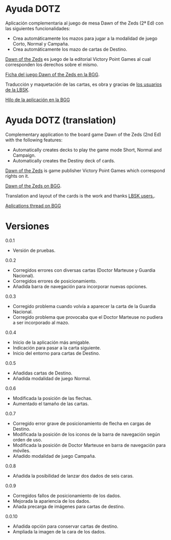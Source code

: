 Ayuda DOTZ
=====

Aplicación complementaria al juego de mesa Dawn of the Zeds (2ª Ed) con las siguientes funcionalidades:

* Crea automáticamente los mazos para jugar a la modalidad de juego Corto, Normal y Campaña.
* Crea automáticamente los mazo de cartas de Destino.

[Dawn of the Zeds](http://www.victorypointgames.com/dawn-of-the-zeds-2nd-edition.html) es juego de la editorial Victory Point Games al cual corresponden los derechos sobre el mismo.

[Ficha del juego Dawn of the Zeds en la BGG](http://boardgamegeek.com/boardgame/144568/dawn-zeds-second-edition).

Traducción y maquetación de las cartas, es obra y gracias de [los usuarios de la LBSK](http://labsk.net/index.php?topic=125777.0).

[Hilo de la aplicación en la BGG](http://boardgamegeek.com/thread/1317288/app-dawn-zeds-hispanic-community)

Ayuda DOTZ (translation)
=====

Complementary application to the board game Dawn of the Zeds (2nd Ed) with the following features:

* Automatically creates decks to play the game mode Short, Normal and Campaign.
* Automatically creates the Destiny deck of cards.

[Dawn of the Zeds](http://www.victorypointgames.com/dawn-of-the-zeds-2nd-edition.html) is game publisher Victory Point Games which correspond rights on it.

[Dawn of the Zeds on BGG](http://boardgamegeek.com/boardgame/144568/dawn-zeds-second-edition).

Translation and layout of the cards is the work and thanks [LBSK users.](http://labsk.net/index.php?topic=125777.0).

[Aplications thread on BGG](http://boardgamegeek.com/thread/1317288/app-dawn-zeds-hispanic-community)

Versiones
====

0.0.1
* Versión de pruebas.

0.0.2
* Corregidos errores con diversas cartas (Doctor Marteuse y Guardia Nacional).
* Corregidos errores de posicionamiento.
* Añadida barra de navegación para incorporar nuevas opciones.

0.0.3
* Corregido problema cuando volvía a aparecer la carta de la Guardia Nacional.
* Corregido problema que provocaba que el Doctor Marteuse no pudiera a ser incorporado al mazo.

0.0.4
* Inicio de la aplicación más amigable.
* Indicación para pasar a la carta siguiente.
* Inicio del entorno para cartas de Destino.

0.0.5
* Añadidas cartas de Destino.
* Añadida modalidad de juego Normal.

0.0.6
* Modificada la posición de las flechas.
* Aumentado el tamaño de las cartas.

0.0.7
* Corregido error grave de posicionamiento de flecha en cargas de Destino.
* Modificada la posición de los iconos de la barra de navegación según orden de uso.
* Modificada la posición de Doctor Marteuse en barra de navegación para móviles.
* Añadido modalidad de juego Campaña.

0.0.8
* Añadida la posibilidad de lanzar dos dados de seis caras.

0.0.9
* Corregidos fallos de posicionamiento de los dados.
* Mejorada la apariencia de los dados.
* Añada precarga de imágenes para cartas de destino.

0.0.10
* Añadida opción para conservar cartas de destino.
* Ampliada la imagen de la cara de los dados.
